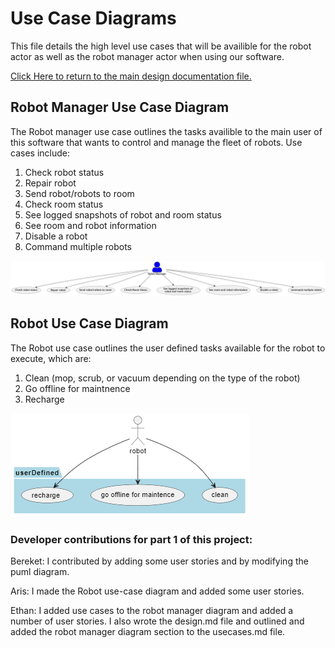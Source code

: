 # Use Case Diagrams
This file details the high level use cases that will be availible for the robot actor as well as the robot manager actor when using our software. 

[Click Here to return to the main design documentation file.](DESIGN.md)
## Robot Manager Use Case Diagram
The Robot manager use case outlines the tasks availible to the main user of this software that wants to control and manage the fleet of robots. Use cases include:
1. Check robot status
2. Repair robot
3. Send robot/robots to room
4. Check room status
5. See logged snapshots of robot and room status
6. See room and robot information
7. Disable a robot
8. Command multiple robots


![Robot Manager Use Case Diagram](images/RobotManagerUseCase.png)
## Robot Use Case Diagram
The Robot use case outlines the user defined tasks available for the robot to execute, which are:
1. Clean (mop, scrub, or vacuum depending on the type of the robot)
2. Go offline for maintnence
3. Recharge

![Robot Manager Use Case Diagram](images/RobotUseCase.png)
### Developer contributions for part 1 of this project:

Bereket:
I contributed by adding some user stories and by 
modifying the puml diagram.

Aris:
I made the Robot use-case diagram and added some user stories.

Ethan:
I added use cases to the robot manager diagram and added a number of user stories. I also wrote the design.md file and outlined and added the robot manager diagram section to the usecases.md file.

